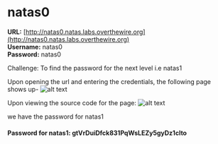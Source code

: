 # natas0

**URL:** [http://natas0.natas.labs.overthewire.org](http://natas0.natas.labs.overthewire.org)<br>
**Username:** natas0<br>
**Password:** natas0<br>
 
Challenge:
To find the password for the next level i.e natas1

Upon opening the url and entering the credentials, the following page shows up- 
![alt text](https://i.imgur.com/c84G7w2.png?1)

Upon viewing the source code for the page:
![alt text](https://i.imgur.com/7MggzKG.png?1)

we have the password for natas1

#### Password for natas1: **gtVrDuiDfck831PqWsLEZy5gyDz1clto**

